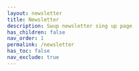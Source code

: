 ```yaml
---
layout: newsletter
title: Newsletter
description: Swup newsletter sing up page
has_children: false
nav_order: 1
permalink: /newsletter
has_toc: false
nav_exclude: true
---
```

